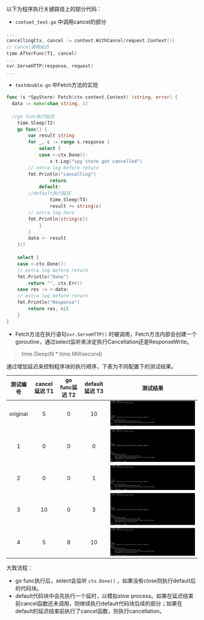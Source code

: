 以下为程序执行关键路径上的部分代码：

* `contxet_text.go` 中调用cancel的部分

```go
...
cancellingCtx, cancel := context.WithCancel(request.Context())
// Cancel调用延迟
time.AfterFunc(T1, cancel)
...
svr.ServeHTTP(response, request)
...
```

* `testdouble.go` 中Fetch方法的实现

```go
func (s *SpyStore) Fetch(ctx context.Context) (string, error) {
  data := make(chan string, 1)

  //go func执行延迟
	time.Sleep(T2)
	go func() {
		var result string
		for _, c := range s.response {
			select {
			case <-ctx.Done():
				s.t.Log("spy store got cancelled")
        // extra log before return
        fmt.Println("cancelling")
				return
			default:
        //default执行延迟
				time.Sleep(T3)
				result += string(c)
        // extra log here
        fmt.Println(string(c))
			}
		}
		data <- result
	}()

	select {
	case <-ctx.Done():
    // extra log before return
    fmt.Println("Done")
		return "", ctx.Err()
	case res := <-data:
    // extra log before return
    fmt.Println("Response")
		return res, nil
	}
}
```

* Fetch方法在执行语句`svr.ServeHTTP()` 时被调用，Fetch方法内部会创建一个goroutine，通过select监听来决定执行Cancellation还是ResponseWrite。



> time.Sleep(N * time.Millisecond)

通过增加延迟来控制程序块的执行顺序，下表为不同配置下的测试结果。

| 测试编号 | cancel延迟 T1 | go func延迟 T2 | default延迟 T3 |                           测试结果                           |
| :------: | :-----------: | :------------: | :------------: | :----------------------------------------------------------: |
| original |       5       |       0        |       10       | ![original](https://github.com/ZikeWang/TDD-go-codes/blob/master/context/test_results_screenshot/case_original.png) |
|    1     |       0       |       0        |       0        | ![1_arbitrary_results](https://github.com/ZikeWang/TDD-go-codes/blob/master/context/test_results_screenshot/1.png) |
|    2     |       0       |       0        |       1        | ![2](https://github.com/ZikeWang/TDD-go-codes/blob/master/context/test_results_screenshot/2.png) |
|    3     |      10       |       0        |       3        | ![3](https://github.com/ZikeWang/TDD-go-codes/blob/master/context/test_results_screenshot/3.png) |
|    4     |       5       |       8        |       10       | ![4](https://github.com/ZikeWang/TDD-go-codes/blob/master/context/test_results_screenshot/4.png) |



大致流程：

* go func执行后，select会监听 `ctx.Done()` ，如果没有close则执行default后的代码块。
* default代码块中会先执行一个延时，以模拟slow process。如果在延迟结束前cancel函数还未调用，则继续执行default代码块后续的部分；如果在default的延迟结束前执行了cancel函数，则执行cancellation。